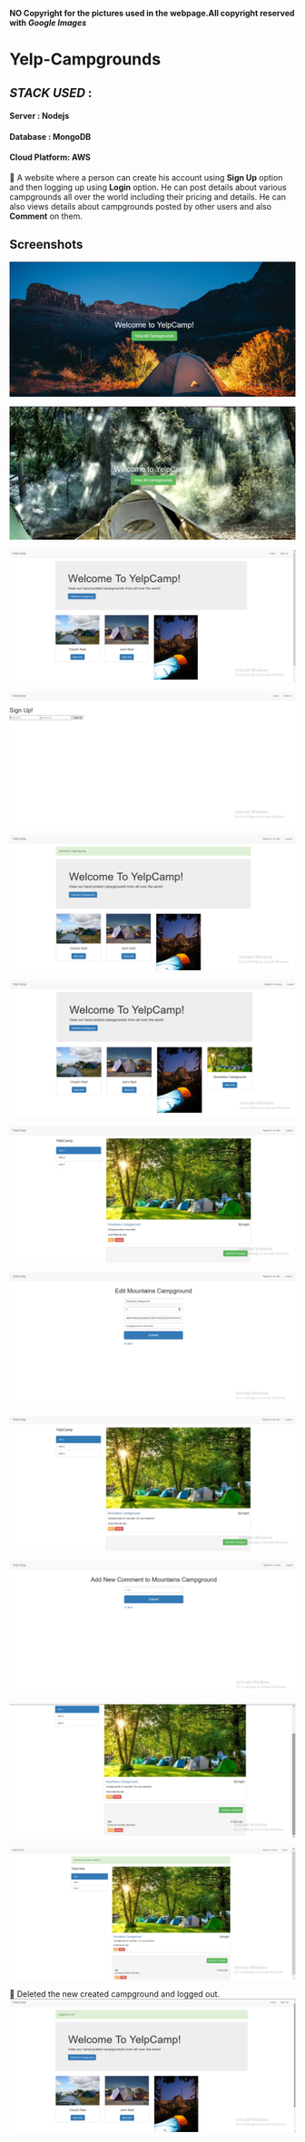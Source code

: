**NO Copyright for the pictures used in the webpage.All copyright reserved with *Google Images***

# Yelp-Campgrounds

 ## *STACK USED* : 
 
 ####  Server        : Nodejs                
 ####  Database      : MongoDB
 ####  Cloud Platform: AWS

:page_facing_up: A website where a person can create his account using **Sign Up** option and then logging up using **Login** option. He can post details about various campgrounds all over the world including their pricing and details. He can also views details about campgrounds posted by other users and also **Comment** on them.



## Screenshots
![screenshot1](doc/Screenshot1.png)

![screenshot2](doc/Screenshot2.png)

![screenshot3](doc/Screenshot3.png)

![screenshot4](doc/Screenshot4.png)

![screenshot5](doc/Screenshot5.png)

![screenshot6](doc/Screenshot6.png)

![screenshot7](doc/Screenshot7.png)

![screenshot8](doc/Screenshot8.png)

![screenshot9](doc/Screenshot9.png)

![screenshot10](doc/Screenshot10.png)

![screenshot11](doc/Screenshot11.png)

![screenshot12](doc/Screenshot12.png)

:pushpin: Deleted the new created campground and logged out.
![screenshot13](doc/Screenshot13.png)
